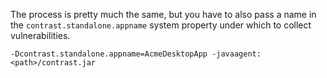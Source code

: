 <!--
title: "How To Run The Java Agent On A Desktop Or Standalone App"
description: "Instructions for running Java agent on desktop or standalone app"
tags: "java agent desktop installation"
-->

The process is pretty much the same, but you have to also pass a name in the ```contrast.standalone.appname``` system property under which to collect vulnerabilities.

```
-Dcontrast.standalone.appname=AcmeDesktopApp -javaagent:<path>/contrast.jar
```


